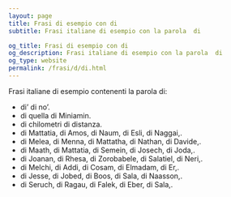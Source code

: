 ```yaml
---
layout: page
title: Frasi di esempio con di 
subtitle: Frasi italiane di esempio con la parola  di

og_title: Frasi di esempio con di 
og_description: Frasi italiane di esempio con la parola  di
og_type: website
permalink: /frasi/d/di.html
---
```


Frasi italiane di esempio contenenti la parola di:


- di’ di no’.
- di quella di Miniamin.
- di chilometri di distanza.
- di Mattatia, di Amos, di Naum, di Esli, di Naggai,.
- di Melea, di Menna, di Mattatha, di Nathan, di Davide,.
- di Maath, di Mattatia, di Semein, di Josech, di Joda,.
- di Joanan, di Rhesa, di Zorobabele, di Salatiel, di Neri,.
- di Melchi, di Addi, di Cosam, di Elmadam, di Er,.
- di Jesse, di Jobed, di Boos, di Sala, di Naasson,.
- di Seruch, di Ragau, di Falek, di Eber, di Sala,.

